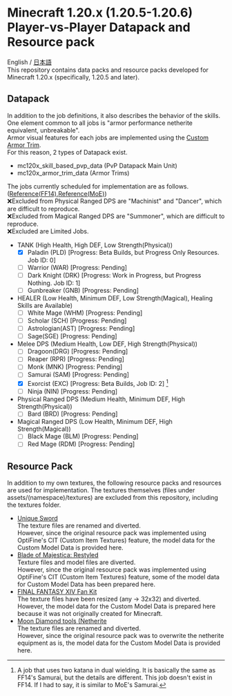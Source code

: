 # Minecraft 1.20.x (1.20.5-1.20.6) Player-vs-Player Datapack and Resource pack
English / [日本語](docs/ja_jp.md)  
This repository contains data packs and resource packs developed for Minecraft 1.20.x (specifically, 1.20.5 and later).
## Datapack
In addition to the job definitions, it also describes the behavior of the skills.  
One element common to all jobs is "armor performance netherite equivalent, unbreakable".  
Armor visual features for each jobs are implemented using the [Custom Armor Trim](https://minecraft.wiki/w/Tutorials/Adding_custom_trims).  
For this reason, 2 types of Datapack exist.
- mc120x_skill_based_pvp_data (PvP Datapack Main Unit)
- mc120x_armor_trim_data (Armor Trims)

The jobs currently scheduled for implementation are as follows. ([Reference(FF14)](https://na.finalfantasyxiv.com/jobguide/battle/?utm_source=lodestone&utm_medium=pc_banner&utm_campaign=jp_jobguide),[Reference(MoE)](https://moeread.usamimi.info/index.php?%A5%B7%A5%C3%A5%D7%2F%CA%A3%B9%E7))  
:x:Excluded from Physical Ranged DPS are "Machinist" and "Dancer", which are difficult to reproduce.  
:x:Excluded from Magical Ranged DPS are "Summoner", which are difficult to reproduce.  
:x:Excluded are Limited Jobs.  
- TANK (High Health, High DEF, Low Strength(Physical))
  - [x] Paladin (PLD) [Progress: Beta Builds, but Progress Only Resources. Job ID: 0]
  - [ ] Warrior (WAR) [Progress: Pending]
  - [ ] Dark Knight (DRK) [Progress: Work in Progress, but Progress Nothing. Job ID: 1]
  - [ ] Gunbreaker (GNB) [Progress: Pending]
- HEALER (Low Health, Minimum DEF, Low Strength(Magical), Healing Skills are Available)
  - [ ] White Mage (WHM) [Progress: Pending]
  - [ ] Scholar (SCH) [Progress: Pending]
  - [ ] Astrologian(AST) [Progress: Pending]
  - [ ] Sage(SGE) [Progress: Pending]
- Melee DPS (Medium Health, Low DEF, High Strength(Physical))
  - [ ] Dragoon(DRG) [Progress: Pending]
  - [ ] Reaper (RPR) [Progress: Pending]
  - [ ] Monk (MNK) [Progress: Pending]
  - [ ] Samurai (SAM) [Progress: Pending]
  - [x] Exorcist (EXC) [Progress: Beta Builds, Job ID: 2] [^1]
  - [ ] Ninja (NIN) [Progress: Pending]
- Physical Ranged DPS (Medium Health, Minimum DEF, High Strength(Physical))
  - [ ] Bard (BRD) [Progress: Pending]
- Magical Ranged DPS (Low Health, Minimum DEF, High Strength(Magical))
  - [ ] Black Mage (BLM) [Progress: Pending]
  - [ ] Red Mage (RDM) [Progress: Pending]

[^1]: A job that uses two katana in dual wielding. It is basically the same as FF14's Samurai, but the details are different. This job doesn't exist in FF14. If I had to say, it is similar to MoE's Samurai.

## Resource Pack
In addition to my own textures, the following resource packs and resources are used for implementation.
The textures themselves (files under assets/(namespace)/textures) are excluded from this repository, including the textures folder.
- [Unique Sword](https://www.curseforge.com/minecraft/texture-packs/unique-swords)  
The texture files are renamed and diverted.  
However, since the original resource pack was implemented using OptiFine's CIT (Custom Item Textures) feature, the model data for the Custom Model Data is provided here.
- [Blade of Majestica: Restyled](https://www.planetminecraft.com/texture-pack/blades-of-majestica-restyled/)  
Texture files and model files are diverted.  
However, since the original resource pack was implemented using OptiFine's CIT (Custom Item Textures) feature, some of the model data for Custom Model Data has been prepared here.
- [FINAL FANTASY XIV Fan Kit](https://na.finalfantasyxiv.com/lodestone/special/fankit/icon/)  
The texture files have been resized (any -> 32x32) and diverted.  
However, the model data for the Custom Model Data is prepared here because it was not originally created for Minecraft.
- [Moon Diamond tools (Netherite](https://www.planetminecraft.com/texture-pack/moon-diamond-tools-netherite/)  
The texture files are renamed and diverted.  
However, since the original resource pack was to overwrite the netherite equipment as is, the model data for the Custom Model Data is provided here.
